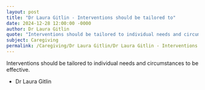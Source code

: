 ```yaml
---
layout: post
title: "Dr Laura Gitlin - Interventions should be tailored to"
date: 2024-12-28 12:00:00 -0000
author: Dr Laura Gitlin
quote: "Interventions should be tailored to individual needs and circumstances to be effective."
subject: Caregiving
permalink: /Caregiving/Dr Laura Gitlin/Dr Laura Gitlin - Interventions should be tailored to
---
```


Interventions should be tailored to individual needs and circumstances to be effective.

- Dr Laura Gitlin
